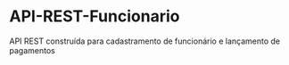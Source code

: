 # API-REST-Funcionario
API REST construída para cadastramento de funcionário e  lançamento de pagamentos 
